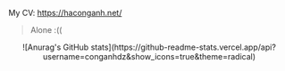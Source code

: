 My CV: https://haconganh.net/

> Alone :((
<center>
![Anurag's GitHub stats](https://github-readme-stats.vercel.app/api?username=conganhdz&show_icons=true&theme=radical)
 </center>
